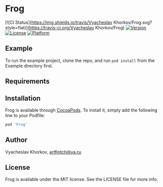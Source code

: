 # Frog

[![CI Status](https://img.shields.io/travis/Vyacheslav Khorkov/Frog.svg?style=flat)](https://travis-ci.org/Vyacheslav Khorkov/Frog)
[![Version](https://img.shields.io/cocoapods/v/Frog.svg?style=flat)](https://cocoapods.org/pods/Frog)
[![License](https://img.shields.io/cocoapods/l/Frog.svg?style=flat)](https://cocoapods.org/pods/Frog)
[![Platform](https://img.shields.io/cocoapods/p/Frog.svg?style=flat)](https://cocoapods.org/pods/Frog)

## Example

To run the example project, clone the repo, and run `pod install` from the Example directory first.

## Requirements

## Installation

Frog is available through [CocoaPods](https://cocoapods.org). To install
it, simply add the following line to your Podfile:

```ruby
pod 'Frog'
```

## Author

Vyacheslav Khorkov, artfintch@ya.ru

## License

Frog is available under the MIT license. See the LICENSE file for more info.
